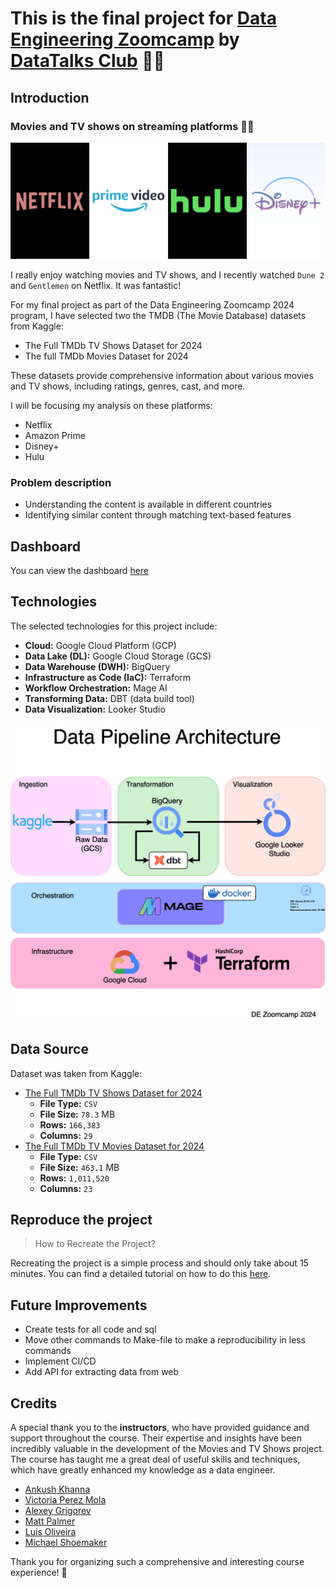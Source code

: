 # This is the final project for [Data Engineering Zoomcamp](https://github.com/DataTalksClub/data-engineering-zoomcamp) by [DataTalks Club](https://datatalks.club)  🚀😤


## Introduction


### Movies and TV shows on streaming platforms 🎥🍿

![Movies and TV shows](/recreate_project/static/project_logo_040.svg)

I really enjoy watching movies and TV shows, and I recently watched `Dune 2` and `Gentlemen` on Netflix. It was fantastic! 

For my final project as part of the Data Engineering Zoomcamp 2024 program, I have selected two the TMDB (The Movie Database) datasets from Kaggle: 

- The Full TMDb TV Shows Dataset for 2024 
- The full TMDb Movies Dataset for 2024

These datasets provide comprehensive information about various movies and TV shows, including ratings, genres, cast, and more.

I will be focusing my analysis on these platforms: 

- Netflix
- Amazon Prime
- Disney+
- Hulu


### Problem description

- Understanding the content is available in different countries
- Identifying similar content through matching text-based features


## Dashboard

You can view the dashboard [here](https://lookerstudio.google.com/reporting/7ef1cb87-8bd6-4b62-8946-3ea0e79a7ea6)

## Technologies

The selected technologies for this project include:

- **Cloud:** Google Cloud Platform (GCP)
- **Data Lake (DL):** Google Cloud Storage (GCS)
- **Data Warehouse (DWH):** BigQuery
- **Infrastructure as Code (IaC):** Terraform
- **Workflow Orchestration:** Mage AI
- **Transforming Data:** DBT (data build tool)
- **Data Visualization:** Looker Studio

![Architecture diagram](/recreate_project/static/data_pipeline_architecture_050.png)


## Data Source

Dataset was taken from Kaggle:

 - [The Full TMDb TV Shows Dataset for 2024](https://www.kaggle.com/datasets/asaniczka/full-tmdb-tv-shows-dataset-2023-150k-shows)
    - **File Type:** `CSV`
    - **File Size:** `78.3` MB
    - **Rows:** `166,383`
    - **Columns:** `29`
 - [The Full TMDb TV Movies Dataset for 2024](https://www.kaggle.com/datasets/asaniczka/tmdb-movies-dataset-2023-930k-movies)
    - **File Type:** `CSV`
    - **File Size:** `463.1` MB
    - **Rows:** `1,011,520`
    - **Columns:** `23`

## Reproduce the project

>How to Recreate the Project? 

Recreating the project is a simple process and should only take about 15 minutes. You can find a detailed tutorial on how to do this [here](/recreate_project/how_to.md).

## Future Improvements

- Create tests for all code and sql
- Move other commands to Make-file to make a reproducibility in less commands
- Implement CI/CD
- Add API for extracting data from web 

## Credits

A special thank you to the **instructors**, who have provided guidance and support throughout the course. Their expertise and insights have been incredibly valuable in the development of the Movies and TV Shows project. The course has taught me a great deal of useful skills and techniques, which have greatly enhanced my knowledge as a data engineer.

- [Ankush Khanna](https://linkedin.com/in/ankushkhanna2)
- [Victoria Perez Mola](https://www.linkedin.com/in/victoriaperezmola/)
- [Alexey Grigorev](https://linkedin.com/in/agrigorev)
- [Matt Palmer](https://www.linkedin.com/in/matt-palmer/)
- [Luis Oliveira](https://www.linkedin.com/in/lgsoliveira/)
- [Michael Shoemaker](https://www.linkedin.com/in/michaelshoemaker1/)

Thank you for organizing such a comprehensive and interesting course experience! 🙏